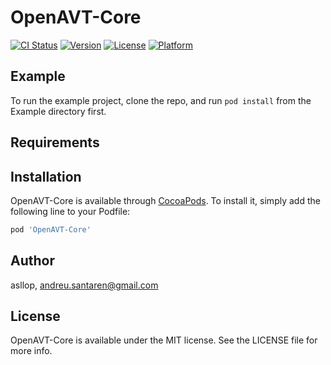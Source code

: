 # OpenAVT-Core

[![CI Status](https://img.shields.io/travis/asllop/OpenAVT-Core.svg?style=flat)](https://travis-ci.org/asllop/OpenAVT-Core)
[![Version](https://img.shields.io/cocoapods/v/OpenAVT-Core.svg?style=flat)](https://cocoapods.org/pods/OpenAVT-Core)
[![License](https://img.shields.io/cocoapods/l/OpenAVT-Core.svg?style=flat)](https://cocoapods.org/pods/OpenAVT-Core)
[![Platform](https://img.shields.io/cocoapods/p/OpenAVT-Core.svg?style=flat)](https://cocoapods.org/pods/OpenAVT-Core)

## Example

To run the example project, clone the repo, and run `pod install` from the Example directory first.

## Requirements

## Installation

OpenAVT-Core is available through [CocoaPods](https://cocoapods.org). To install
it, simply add the following line to your Podfile:

```ruby
pod 'OpenAVT-Core'
```

## Author

asllop, andreu.santaren@gmail.com

## License

OpenAVT-Core is available under the MIT license. See the LICENSE file for more info.
